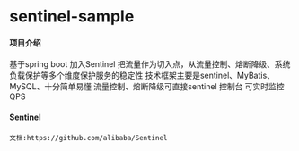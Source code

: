 # sentinel-sample

#### 项目介绍
基于spring boot  加入Sentinel 把流量作为切入点，从流量控制、熔断降级、系统负载保护等多个维度保护服务的稳定性
技术框架主要是sentinel、MyBatis、MySQL、十分简单易懂
流量控制、熔断降级可直接sentinel 控制台 可实时监控QPS
    
    
#### Sentinel
    文档:https://github.com/alibaba/Sentinel
    



   